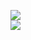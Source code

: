 [![](https://img.shields.io/badge/Made%20With-Github%20Spray-lightgrey.svg?style=for-the-badge&logo=github)](https://github.com/Annihil/github-spray#9007)  
[![](https://i.imgur.com/2DrTn0Z.gif)](https://github.com/Annihil/github-spray)